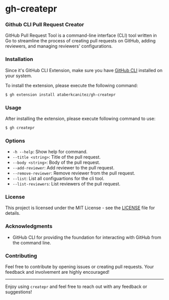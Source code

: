 # gh-createpr
### Github CLI Pull Request Creator

GitHub Pull Request Tool is a command-line interface (CLI) tool written in Go to streamline the process of creating pull requests on GitHub, adding reviewers, and managing reviewers' configurations.

### Installation
Since it's GitHub CLI Extension, make sure you have [GitHub CLI](https://cli.github.com) installed on your system.

To install the extension, please execute the following command:

```bash
$ gh extension install ataberkcanitez/gh-createpr
```

### Usage

After installing the extension, please execute following command to use:

```bash
$ gh createpr
```

### Options

* `-h --help`: Show help for command.
* `--title <string>`: Title of the pull request.
* `--body <string>`: Body of the pull request.
* `--add-reviewer`: Add reviewer to the pull request.
* `--remove-reviewer`: Remove reviewer from the pull request.
* `--list`: List all configuartions for the cli tool.
* `--list-reviewers`: List reviewers of the pull request.

### License
This project is licensed under the MIT License - see the [LICENSE](LICENSE.md) file for details.


### Acknowledgments

- GitHub CLI for providing the foundation for interacting with GitHub from the command line.

### Contributing

Feel free to contribute by opening issues or creating pull requests. Your feedback and involvement are highly encouraged!

---
Enjoy using `createpr` and feel free to reach out with any feedback or suggestions!
